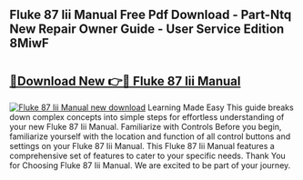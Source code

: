 ## Fluke 87 Iii Manual Free Pdf Download - Part-Ntq New Repair Owner Guide - User Service Edition 8MiwF

# <h2><a href="http://bc29117.oget.top/?id=Fluke+87+Iii+Manual">🔗Download New 👉🔴 Fluke 87 Iii Manual</a></h2>

[![Fluke 87 Iii Manual new download](https://i.imgur.com/5g1atiW.png)](http://bc29117.oget.top/?id=Fluke+87+Iii+Manual)
Learning Made Easy This guide breaks down complex concepts into simple steps for effortless understanding of your new Fluke 87 Iii Manual. Familiarize with Controls Before you begin, familiarize yourself with the location and function of all control buttons and settings on your Fluke 87 Iii Manual. This Fluke 87 Iii Manual features a comprehensive set of features to cater to your specific needs. Thank You for Choosing Fluke 87 Iii Manual. We are excited to be part of your journey.

